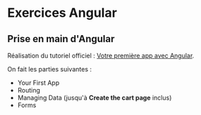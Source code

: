 # Exercices Angular

## Prise en main d'Angular

Réalisation du tutoriel officiel : [Votre première app avec Angular](https://angular.io/start).

On fait les parties suivantes :

- Your First App
- Routing
- Managing Data (jusqu'à **Create the cart page** inclus)
- Forms
